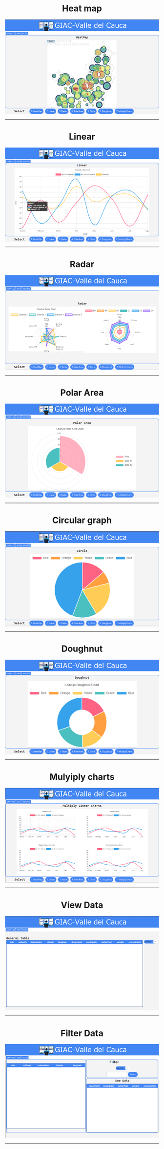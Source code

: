 <h1 align="center">Heat map</h1>

![Overview](Overview/HeatMap.PNG?raw=true)

*******************************************************************************************************************************


<h1 align="center">Linear</h1>

![Overview](Overview/Linear.PNG?raw=true)

*******************************************************************************************************************************

<h1 align="center">Radar</h1>

![Overview](Overview/Radar.PNG?raw=true)

*******************************************************************************************************************************

<h1 align="center">Polar Area</h1>

![Overview](Overview/PolarArea.PNG?raw=true)

*******************************************************************************************************************************

<h1 align="center">Circular graph</h1>

![Overview](Overview/Circle.PNG?raw=true)

*******************************************************************************************************************************

<h1 align="center">Doughnut</h1>

![Overview](Overview/Doughnut.PNG?raw=true)

*******************************************************************************************************************************

<h1 align="center">Mulyiply charts</h1>

![Overview](Overview/MultiplyCharts.PNG?raw=true)

*******************************************************************************************************************************

<h1 align="center">View Data</h1>

![Overview](Overview/ViewData.PNG?raw=true)

*******************************************************************************************************************************

<h1 align="center">Filter Data</h1>

![Overview](Overview/TablesData.PNG?raw=true)

*******************************************************************************************************************************
